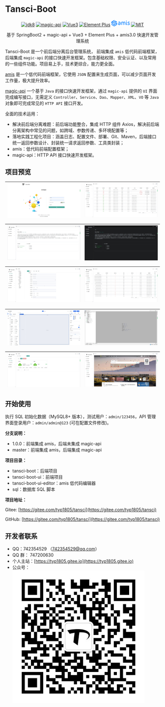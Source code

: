 # Tansci-Boot

<p align="center">
<a href="https://www.oracle.com/java/technologies/downloads/#java8"><img src="https://img.shields.io/badge/jdk-8+-green.svg" alt="jdk8"></a>
<a href="https://www.ssssssss.org/magic-api"><img src="https://www.ssssssss.org/magic-api/images/logo-magic-api.png" width="20" height="20" alt="magic-api"></a>
<a href="https://vuejs.org"><img src="https://img.shields.io/badge/-Vue-34495e?logo=vue.js" alt="Vue3"></a>
<a href="https://element-plus.gitee.io/#/zh-CN/component/changelog"><img src="https://img.shields.io/badge/element--plus-latest-blue" alt="Element Plus"></a>
<a href="https://aisuda.bce.baidu.com/amis/zh-CN/docs/index"><img src="./doc/logo_408c434.png" width="60" height="20" alt="amis"></a>
<a href="https://gitee.com/link?target=http%3A%2F%2Fwww.opensource.org%2Flicenses%2FMIT"><img src="https://img.shields.io/badge/license-MIT-brightgreen.svg" alt="MIT"></a>
</p>

<p align="center">基于 SpringBoot2 + magic-api + Vue3 + Element Plus + amis3.0 快速开发管理系统</p>

Tansci-Boot 是一个前后端分离后台管理系统， 前端集成 `amis` 低代码前端框架，后端集成 `magic-api` 的接口快速开发框架。包含基础权限、安全认证、以及常用的一些组件功能。项目易上手，技术更综合，能力更全面。

[amis](https://aisuda.bce.baidu.com/amis/zh-CN/docs/index) 是一个低代码前端框架，它使用 `JSON` 配置来生成页面，可以减少页面开发工作量，极大提升效率。

[magic-api](https://www.ssssssss.org/magic-api/) 一个基于 `Java` 的接口快速开发框架，通过 `magic-api` 提供的 `UI` 界面完成编写接口，无需定义 `Controller`、`Service`、`Dao`、`Mapper`、`XML`、`VO` 等 `Java` 对象即可完成常见的 `HTTP API` 接口开发。

全面的技术运用：

- 解决前后端分离难题：前后端功能整合，集成 HTTP 组件 Axios，解决前后端分离架构中常见的问题，如跨域、参数传递、多环境配置等；
- 落地实践工程化项目：涵盖日志、配置文件、部署、Git、Maven，后端接口统一返回参数设计、封装统一请求返回参数、工具类封装；
- amis：低代码前端配置框架；
- magic-api：HTTP API 接口快速开发框架。

## 项目预览

![登录](doc/login.png) | ![登录日志](doc/loginlog.png)
---|---

![首页](doc/home.png) | ![首页](doc/home-1.png)
---|---

![菜单](doc/menu.png) | ![操作日志](doc/log.png)
---|---

![amis](doc/amis.png) | ![magic-api](doc/api.png)
---|---

![页面管理](doc/LcPages.png) | ![外部链接](doc/ifarme.png)
---|---

## 开始使用

执行 SQL 初始化数据（MySQL8+ 版本），测试用户：`admin/123456`，API 管理界面登录用户：`admin/admin@123` (可在配置文件修改)。

**分支说明：**

- 1.0.0：前端集成 amis，后端未集成 magic-api
- master：前端集成 amis，后端集成 magic-api

**项目目录：**

- tansci-boot：后端项目
- tansci-boot-ui：前端项目
- tansci-boot-ui-editor：amis 低代码编辑器
- sql：数据库 SQL 脚本

**项目地址：**

Gitee: [https://gitee.com/typ1805/tansci](https://gitee.com/typ1805/tansci)

GitHub: [https://gitee.com/typ1805/tansci](https://gitee.com/typ1805/tansci)

## 开发者联系

- QQ：742354529 （742354529@qq.com）
- QQ 群： 747200630
- 个人主站：[https://typ1805.gitee.io](https://typ1805.gitee.io)
- 公众号：![个人公众号](doc/gzh.jpg)